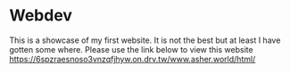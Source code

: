 # Webdev
This is a showcase of my first website. It is not the best but at least I have gotten some where. 
Please use the link below to view this website 
https://6spzraesnoso3vnzqfjhyw.on.drv.tw/www.asher.world/html/
